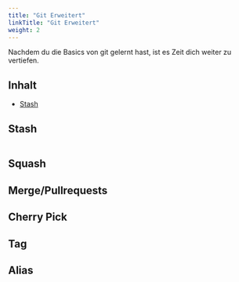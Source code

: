 ```yaml
---
title: "Git Erweitert"
linkTitle: "Git Erweitert"
weight: 2
---
```


Nachdem du die Basics von git gelernt hast, ist es Zeit dich weiter zu vertiefen.

## Inhalt

* [Stash](#Stash)

## Stash

```bash
```

## Squash

## Merge/Pullrequests

## Cherry Pick


## Tag


## Alias
